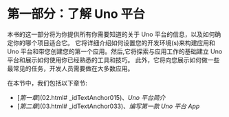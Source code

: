 # 第一部分：了解 Uno 平台

本书的这一部分将为你提供所有你需要知道的关于 Uno 平台的信息，以及如何确定你的哪个项目适合它。 它将详细介绍如何设置您的开发环境(s)来构建应用和 Uno 平台和带您创建您的第一个应用。然后,它将探索与应用工作的基础建立 Uno 平台和展示如何使用你已经熟悉的工具和技巧。 此外，它将向您展示如何做一些最常见的任务，开发人员需要做在大多数应用。

在本节中，我们包括以下章节:

*   [*第一章*](02.html# _idTextAnchor015)、*Uno 平台简介*
*   [*第二章*](03.html# _idTextAnchor033)、*编写第一款 Uno 平台 App*